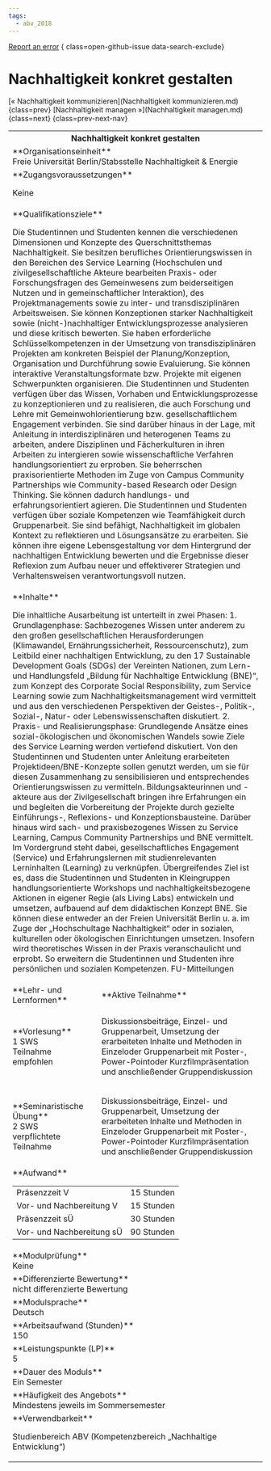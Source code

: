 ```yaml
---
tags:
  - abv_2018
---
```

[Report an error](https://github.com/SGSSGene/FUB-SUP/issues/new?title=Error%20in%20%22Nachhaltigkeit%20konkret%20gestalten%22&body=There%20seems%20to%20be%20an%20error%20in%20module%20%22Nachhaltigkeit%20konkret%20gestalten%22%2E%0A%0A%3CDescribe%20here%20a%20slightly%20more%20detailed%20description%20of%20what%20is%20wrong%3E&labels=bug)
{ class=open-github-issue data-search-exclude}

# Nachhaltigkeit konkret gestalten

[« Nachhaltigkeit kommunizieren](Nachhaltigkeit kommunizieren.md){class=prev}
[Nachhaltigkeit managen »](Nachhaltigkeit managen.md){class=next}
{class=prev-next-nav}

<table markdown id="moduledesc">
<tr markdown class="moduledesc_head"><th colspan="2">Nachhaltigkeit konkret gestalten </th></tr>
<tr markdown><td colspan="2">**Organisationseinheit**   <br>Freie Universität Berlin/Stabsstelle Nachhaltigkeit & Energie</td></tr>


<tr markdown><td colspan="2">**Zugangsvoraussetzungen** <br>

Keine


</td></tr>
<tr markdown><td colspan="2">**Qualifikationsziele**    <br>

Die Studentinnen und Studenten kennen die verschiedenen Dimensionen und
Konzepte des Querschnittsthemas Nachhaltigkeit. Sie besitzen berufliches
Orientierungswissen in den Bereichen des Service Learning (Hochschulen und
zivilgesellschaftliche Akteure bearbeiten Praxis- oder Forschungsfragen des
Gemeinwesens zum beiderseitigen Nutzen und in gemeinschaftlicher
Interaktion), des Projektmanagements sowie zu inter- und transdisziplinären
Arbeitsweisen. Sie können Konzeptionen starker Nachhaltigkeit sowie
(nicht-)nachhaltiger Entwicklungsprozesse analysieren und diese kritisch
bewerten. Sie haben erforderliche Schlüsselkompetenzen in der Umsetzung von
transdisziplinären Projekten am konkreten Beispiel der Planung/Konzeption,
Organisation und Durchführung sowie Evaluierung. Sie können interaktive
Veranstaltungsformate bzw. Projekte mit eigenen Schwerpunkten organisieren.
Die Studentinnen und Studenten verfügen über das Wissen, Vorhaben und
Entwicklungsprozesse zu konzeptionieren und zu realisieren, die auch
Forschung und Lehre mit Gemeinwohlorientierung bzw. gesellschaftlichem
Engagement verbinden. Sie sind darüber hinaus in der Lage, mit Anleitung in
interdisziplinären und heterogenen Teams zu arbeiten, andere Disziplinen und
Fächerkulturen in ihren Arbeiten zu intergieren sowie wissenschaftliche
Verfahren handlungsorientiert zu erproben. Sie beherrschen praxisorientierte
Methoden im Zuge von Campus Community Partnerships wie Community-based
Research oder Design Thinking. Sie können dadurch handlungs- und
erfahrungsorientiert agieren. Die Studentinnen und Studenten verfügen über
soziale Kompetenzen wie Teamfähigkeit durch Gruppenarbeit. Sie sind
befähigt, Nachhaltigkeit im globalen Kontext zu reflektieren und
Lösungsansätze zu erarbeiten. Sie können ihre eigene Lebensgestaltung vor
dem Hintergrund der nachhaltigen Entwicklung bewerten und die Ergebnisse
dieser Reflexion zum Aufbau neuer und effektiverer Strategien und
Verhaltensweisen verantwortungsvoll nutzen.


</td></tr>
<tr markdown><td colspan="2">**Inhalte**                <br>

Die inhaltliche Ausarbeitung ist unterteilt in zwei Phasen: 1.
Grundlagenphase: Sachbezogenes Wissen unter anderem zu den großen
gesellschaftlichen Herausforderungen (Klimawandel, Ernährungssicherheit,
Ressourcenschutz), zum Leitbild einer nachhaltigen Entwicklung, zu den 17
Sustainable Development Goals (SDGs) der Vereinten Nationen, zum Lern- und
Handlungsfeld „Bildung für Nachhaltige Entwicklung (BNE)“, zum Konzept des
Corporate Social Responsibility, zum Service Learning sowie zum
Nachhaltigkeitsmanagement wird vermittelt und aus den verschiedenen
Perspektiven der Geistes-, Politik-, Sozial-, Natur- oder
Lebenswissenschaften diskutiert. 2. Praxis- und Realisierungsphase:
Grundlegende Ansätze eines sozial-ökologischen und ökonomischen Wandels
sowie Ziele des Service Learning werden vertiefend diskutiert. Von den
Studentinnen und Studenten unter Anleitung erarbeiteten
Projektideen/BNE-Konzepte sollen genutzt werden, um sie für diesen
Zusammenhang zu sensibilisieren und entsprechendes Orientierungswissen zu
vermitteln. Bildungsakteurinnen und -akteure aus der Zivilgesellschaft
bringen ihre Erfahrungen ein und begleiten die Vorbereitung der Projekte
durch gezielte Einführungs-, Reflexions- und Konzeptionsbausteine. Darüber
hinaus wird sach- und praxisbezogenes Wissen zu Service Learning, Campus
Community Partnerships und BNE vermittelt. Im Vordergrund steht dabei,
gesellschaftliches Engagement (Service) und Erfahrungslernen mit
studienrelevanten Lerninhalten (Learning) zu verknüpfen. Übergreifendes Ziel
ist es, dass die Studentinnen und Studenten in Kleingruppen
handlungsorientierte Workshops und nachhaltigkeitsbezogene Aktionen in
eigener Regie (als Living Labs) entwickeln und umsetzen, aufbauend auf dem
didaktischen Konzept BNE. Sie können diese entweder an der Freien
Universität Berlin u. a. im Zuge der „Hochschultage Nachhaltigkeit“ oder in
sozialen, kulturellen oder ökologischen Einrichtungen umsetzen. Insofern
wird theoretisches Wissen in der Praxis veranschaulicht und erprobt. So
erweitern die Studentinnen und Studenten ihre persönlichen und sozialen
Kompetenzen. FU-Mitteilungen


</td></tr>

<tr markdown><td>**Lehr- und Lernformen**</td><td>**Aktive Teilnahme**</td></tr>
<tr markdown><td> **Vorlesung** <br>1 SWS <br> Teilnahme empfohlen</td><td>

Diskussionsbeiträge, Einzel- und Gruppenarbeit, Umsetzung der erarbeiteten Inhalte und Methoden in Einzeloder Gruppenarbeit mit Poster-, Power-Pointoder Kurzfilmpräsentation und anschließender Gruppendiskussion
</td></tr>
<tr markdown><td> **Seminaristische Übung** <br>2 SWS <br> verpflichtete Teilnahme</td><td>

Diskussionsbeiträge, Einzel- und Gruppenarbeit, Umsetzung der erarbeiteten Inhalte und Methoden in Einzeloder Gruppenarbeit mit Poster-, Power-Pointoder Kurzfilmpräsentation und anschließender Gruppendiskussion
</td></tr>
<tr markdown><td colspan="2">**Aufwand**                <br>
<table class="aufwand_table">
<tr><td>Präsenzzeit V</td><td>15 Stunden</td></tr>
<tr><td>Vor- und Nachbereitung V</td><td>15 Stunden</td></tr>
<tr><td>Präsenzzeit sÜ</td><td>30 Stunden</td></tr>
<tr><td>Vor- und Nachbereitung sÜ</td><td>90 Stunden</td></tr>
</table>

</td></tr>
<tr markdown><td colspan="2">**Modulprüfung**             <br>Keine


</td></tr>
<tr markdown><td colspan="2">**Differenzierte Bewertung** <br>nicht differenzierte Bewertung

</td></tr>
<tr markdown><td colspan="2">**Modulsprache**             <br>Deutsch</td></tr>
<tr markdown><td colspan="2">**Arbeitsaufwand (Stunden)** <br>150</td></tr>
<tr markdown><td colspan="2">**Leistungspunkte (LP)**     <br>5</td></tr>
<tr markdown><td colspan="2">**Dauer des Moduls**         <br>Ein Semester</td></tr>
<tr markdown><td colspan="2">**Häufigkeit des Angebots**  <br>Mindestens jeweils im Sommersemester</td></tr>
<tr markdown><td colspan="2">**Verwendbarkeit**           <br>

Studienbereich ABV (Kompetenzbereich „Nachhaltige Entwicklung“)


</td></tr>


</table>
